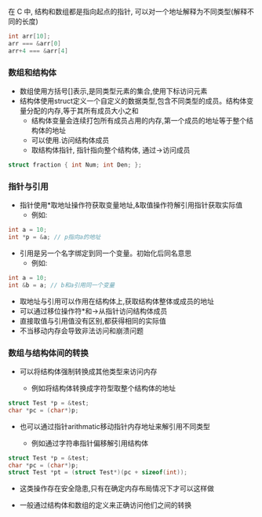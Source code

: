 在 C 中, 结构和数组都是指向起点的指针, 可以对一个地址解释为不同类型(解释不同的长度)
```c
int arr[10];
arr === &arr[0]
arr+4 === &arr[4]
```

### 数组和结构体
- 数组使用方括号[]表示,是同类型元素的集合,使用下标访问元素
- 结构体使用struct定义一个自定义的数据类型,包含不同类型的成员。结构体变量分配的内存,等于其所有成员大小之和
    - 结构体变量会连续打包所有成员占用的内存,第一个成员的地址等于整个结构体的地址
    - 可以使用.访问结构体成员
    - 取结构体指针, 指针指向整个结构体, 通过->访问成员

```c
struct fraction { int Num; int Den; };
```

### 指针与引用
- 指针使用\*取地址操作符获取变量地址,&取值操作符解引用指针获取实际值
    - 例如:
```c
int a = 10;
int *p = &a; // p指向a的地址
```
        
- 引用是另一个名字绑定到同一个变量。初始化后同名意思
    - 例如:    
```c
int a = 10;
int &b = a; // b和a引用同一个变量
```

- 取地址与引用可以作用在结构体上,获取结构体整体或成员的地址
- 可以通过移位操作符\*和->从指针访问结构体成员
- 直接取值与引用值没有区别,都获得相同的实际值
- 不当移动内存会导致非法访问和崩溃问题

### 数组与结构体间的转换

- 可以将结构体强制转换成其他类型来访问内存
    
    - 例如将结构体转换成字符型取整个结构体的地址
        
```c
struct Test *p = &test;
char *pc = (char*)p;
```
        
- 也可以通过指针arithmatic移动指针内存地址来解引用不同类型
    
    - 例如通过字符串指针偏移解引用结构体
        
```c
struct Test *p = &test;
char *pc = (char*)p;
struct Test *pt = (struct Test*)(pc + sizeof(int));
```
        
- 这类操作存在安全隐患,只有在确定内存布局情况下才可以这样做
    
- 一般通过结构体和数组的定义来正确访问他们之间的转换
